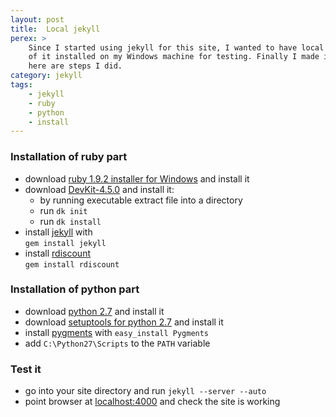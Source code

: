```yaml
---
layout: post
title:  Local jekyll
perex: >
    Since I started using jekyll for this site, I wanted to have local instance
    of it installed on my Windows machine for testing. Finally I made it working,
    here are steps I did.
category: jekyll
tags:
    - jekyll
    - ruby
    - python
    - install
---
```


### Installation of ruby part

 - download [ruby 1.9.2 installer for Windows](http://rubyforge.org/frs/download.php/72170/rubyinstaller-1.9.2-p0.exe) and install it
 - download [DevKit-4.5.0](http://github.com/downloads/oneclick/rubyinstaller/DevKit-4.5.0-20100819-1536-sfx.exe) and install it:
   - by running executable extract file into a directory
   - run `dk init`
   - run `dk install`
 - install [jekyll](http://jekyllrb.com/) with  
   `gem install jekyll`
 - install [rdiscount](https://github.com/rtomayko/rdiscount/)  
   `gem install rdiscount`

### Installation of python part

 - download [python 2.7](http://python.org/ftp/python/2.7/python-2.7.msi) and install it
 - download [setuptools for python 2.7](http://pypi.python.org/packages/2.7/s/setuptools/setuptools-0.6c11.win32-py2.7.exe#md5=57e1e64f6b7c7f1d2eddfc9746bbaf20) and install it
 - install [pygments](http://pygments.org/) with
    `easy_install Pygments`
 - add `C:\Python27\Scripts` to the `PATH` variable

### Test it

 - go into your site directory and run `jekyll --server --auto`
 - point browser at [localhost:4000](http://localhost:4000) and check the site is working
